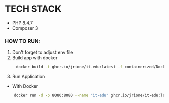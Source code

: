 # TECH STACK
- PHP 8.4.7
- Composer 3


### HOW TO RUN:
1. Don't forget to adjust env file
2. Build app with docker
```sh
     docker build -t ghcr.io/jrione/it-edu:latest -f containerized/Dockerfile .
```
3. Run Application
- With Docker
```sh
    docker run -d -p 8080:8080 --name "it-edu" ghcr.io/jrione/it-edu:latest 
```